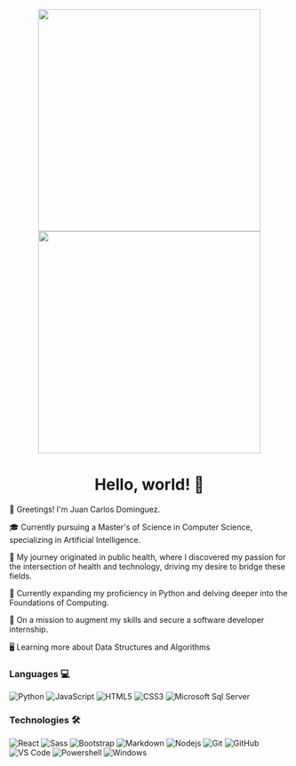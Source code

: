 <div align="center">
<img src="https://i.imgur.com/8MupZHY.gif" width="400px" />
<img src="https://cdn.techinasia.com/wp-content/uploads/2021/05/1621575467_space-satelites-galaxy.gif" width="400px" />
<br>
  
# Hello, world! 👋
</div>

👋 Greetings! I'm Juan Carlos Dominguez.

🎓 Currently pursuing a Master's of Science in Computer Science, specializing in Artificial Intelligence.

🌱 My journey originated in public health, where I discovered my passion for the intersection of health and technology, driving my desire to bridge these fields.

🤖 Currently expanding my proficiency in Python and delving deeper into the Foundations of Computing.

🎒 On a mission to augment my skills and secure a software developer internship.

🖥️ Learning more about Data Structures and Algorithms 

### Languages 💻
![Python](http://img.shields.io/badge/-Python-3776AB?style=flat-square&logo=python&logoColor=ffffff)
![JavaScript](https://img.shields.io/badge/-JavaScript-%23F7DF1C?style=flat-square&logo=javascript&logoColor=000000&labelColor=%23F7DF1C&color=%23FFCE5A)
![HTML5](https://img.shields.io/badge/-HTML5-%23E44D27?style=flat-square&logo=html5&logoColor=ffffff)
![CSS3](https://img.shields.io/badge/-CSS3-%231572B6?style=flat-square&logo=css3)
![Microsoft Sql Server](https://img.shields.io/badge/-Sql%20Server-CC2927?style=flat-square&logo=microsoft-sql-server&logoColor=ffffff)

### Technologies 🛠 
![React](https://img.shields.io/badge/-React-61DAFB?style=flat-square&logo=react&logoColor=ffffff)
![Sass](https://img.shields.io/badge/-Sass-%23CC6699?style=flat-square&logo=sass&logoColor=ffffff)
![Bootstrap](https://img.shields.io/badge/-Bootstrap-563D7C?style=flat-square&logo=Bootstrap)
![Markdown](https://img.shields.io/badge/-Markdown-000000?style=flat-square&logo=markdown)
![Nodejs](https://img.shields.io/badge/-Nodejs-339933?style=flat-square&logo=Node.js&logoColor=ffffff)
![Git](https://img.shields.io/badge/-Git-%23F05032?style=flat-square&logo=git&logoColor=%23ffffff)
![GitHub](https://img.shields.io/badge/-GitHub-181717?style=flat-square&logo=github)
![VS Code](http://img.shields.io/badge/-VS%20Code-007ACC?style=flat-square&logo=visual-studio-code&logoColor=ffffff)
![Powershell](http://img.shields.io/badge/-Powershell-5391FE?style=flat-square&logo=powershell&logoColor=ffffff)
![Windows](http://img.shields.io/badge/-Windows-0078D6?style=flat-square&logo=windows&logoColor=ffffff)
